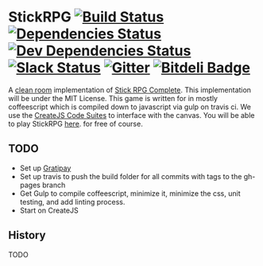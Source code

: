 # StickRPG [![Build Status](https://travis-ci.org/tsteinholz/StickRPG.svg?branch=master)](https://travis-ci.org/tsteinholz/StickRPG) [![Dependencies Status](https://david-dm.org/tsteinholz/stickrpg.svg)](https://david-dm.org/tsteinholz/stickrpg) [![Dev Dependencies Status](https://david-dm.org/tsteinholz/stickrpg/dev-status.svg)](https://david-dm.org/tsteinholz/stickrpg#info=devDependencies&view=table) [![Slack Status](https://stick-rpg.herokuapp.com/badge.svg)](https://stickrpg.slack.com) [![Gitter](https://badges.gitter.im/tsteinholz/StickRPG.svg)](https://gitter.im/tsteinholz/StickRPG?utm_source=badge&utm_medium=badge&utm_campaign=pr-badge) [![Bitdeli Badge](https://d2weczhvl823v0.cloudfront.net/tsteinholz/stickrpg/trend.png)](https://bitdeli.com/free "Bitdeli Badge")

A [clean room](https://en.wikipedia.org/wiki/Clean_room_design) implementation of
[Stick RPG Complete](http://www.xgenstudios.com/game.php?keyword=stickrpg). This
implementation will be under the MIT License. This game is written for in mostly
coffeescript which is compiled down to javascript via gulp on travis ci. We use 
the [CreateJS Code Suites](http://createjs.com) to interface with the canvas.
You will be able to play StickRPG [here](http://tsteinholz.github.io/StickRPG/).
for free of course.

## TODO
* Set up [Gratipay](https://gratipay.com/)
* Set up travis to push the build folder for all commits with tags to the gh-pages branch
* Get Gulp to compile coffeescript, minimize it, minimize the css, unit testing, and add linting process.
* Start on CreateJS

## History
TODO
